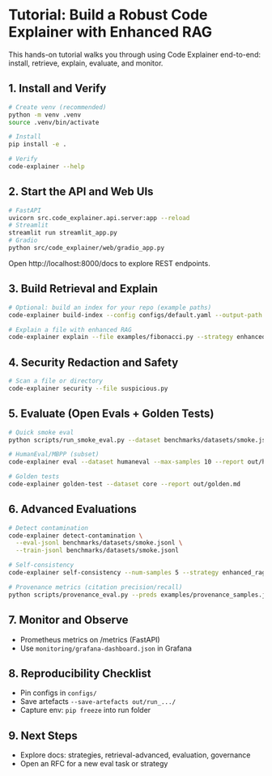 # Tutorial: Build a Robust Code Explainer with Enhanced RAG

This hands-on tutorial walks you through using Code Explainer end-to-end: install, retrieve, explain, evaluate, and monitor.

## 1. Install and Verify

```bash
# Create venv (recommended)
python -m venv .venv
source .venv/bin/activate

# Install
pip install -e .

# Verify
code-explainer --help
```

## 2. Start the API and Web UIs

```bash
# FastAPI
uvicorn src.code_explainer.api.server:app --reload
# Streamlit
streamlit run streamlit_app.py
# Gradio
python src/code_explainer/web/gradio_app.py
```

Open http://localhost:8000/docs to explore REST endpoints.

## 3. Build Retrieval and Explain

```bash
# Optional: build an index for your repo (example paths)
code-explainer build-index --config configs/default.yaml --output-path data/code_retrieval_index.faiss

# Explain a file with enhanced RAG
code-explainer explain --file examples/fibonacci.py --strategy enhanced_rag
```

## 4. Security Redaction and Safety

```bash
# Scan a file or directory
code-explainer security --file suspicious.py
```

## 5. Evaluate (Open Evals + Golden Tests)

```bash
# Quick smoke eval
python scripts/run_smoke_eval.py --dataset benchmarks/datasets/smoke.jsonl

# HumanEval/MBPP (subset)
code-explainer eval --dataset humaneval --max-samples 10 --report out/humaneval.md

# Golden tests
code-explainer golden-test --dataset core --report out/golden.md
```

## 6. Advanced Evaluations

```bash
# Detect contamination
code-explainer detect-contamination \
  --eval-jsonl benchmarks/datasets/smoke.jsonl \
  --train-jsonl benchmarks/datasets/smoke.jsonl

# Self-consistency
code-explainer self-consistency --num-samples 5 --strategy enhanced_rag "def add(a,b): return a+b"

# Provenance metrics (citation precision/recall)
python scripts/provenance_eval.py --preds examples/provenance_samples.jsonl
```

## 7. Monitor and Observe

- Prometheus metrics on /metrics (FastAPI)
- Use `monitoring/grafana-dashboard.json` in Grafana

## 8. Reproducibility Checklist

- Pin configs in `configs/`
- Save artefacts `--save-artefacts out/run_.../`
- Capture env: `pip freeze` into run folder

## 9. Next Steps

- Explore docs: strategies, retrieval-advanced, evaluation, governance
- Open an RFC for a new eval task or strategy

